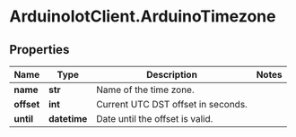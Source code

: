 # ArduinoIotClient.ArduinoTimezone

## Properties

Name | Type | Description | Notes
------------ | ------------- | ------------- | -------------
**name** | **str** | Name of the time zone. | 
**offset** | **int** | Current UTC DST offset in seconds. | 
**until** | **datetime** | Date until the offset is valid. | 


